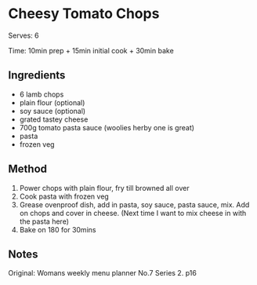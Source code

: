 # Cheesy Tomato Chops

Serves: 6

Time: 10min prep + 15min initial cook + 30min bake

## Ingredients

* 6 lamb chops
* plain flour (optional)
* soy sauce (optional)
* grated tastey cheese
* 700g tomato pasta sauce (woolies herby one is great)
* pasta
* frozen veg

## Method

1. Power chops with plain flour, fry till browned all over
2. Cook pasta with frozen veg
3. Grease ovenproof dish, add in pasta, soy sauce, pasta sauce, mix. Add on chops and cover in cheese. (Next time I want to mix cheese in with the pasta here)
4. Bake on 180 for 30mins

## Notes

Original: Womans weekly menu planner No.7 Series 2. p16
